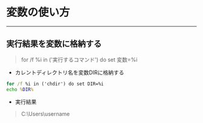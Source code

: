 # 変数の使い方  

***
## 実行結果を変数に格納する  
> for /f %i in ('実行するコマンド') do set 変数=%i

* カレントディレクトリ名を変数DIRに格納する
```cmd
for /f %i in ('chdir') do set DIR=%i
echo %DIR%
```
* 実行結果
> C:\Users\username